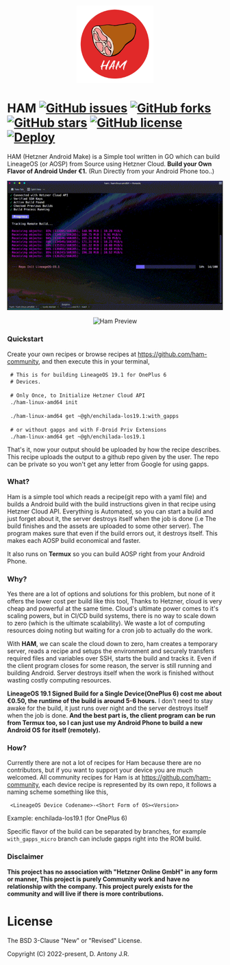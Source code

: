 <p align="center">
  <img src="artwork/logov1-export.png" height="180px" width=auto alt="HAM Logo">  <br>
</p>

# HAM [![GitHub issues](https://img.shields.io/github/issues/antony-jr/ham.svg?style=flat-square)](https://github.com/antony-jr/ham/issues) [![GitHub forks](https://img.shields.io/github/forks/antony-jr/ham.svg?style=flat-square)](https://github.com/antony-jr/ham/network) [![GitHub stars](https://img.shields.io/github/stars/antony-jr/ham.svg?style=flat-square)](https://github.com/antony-jr/ham/stargazers) [![GitHub license](https://img.shields.io/github/license/antony-jr/ham.svg?style=flat-square)](https://github.com/antony-jr/ham/blob/master/LICENSE) [![Deploy](https://github.com/antony-jr/ham/actions/workflows/deploy.yml/badge.svg)](https://github.com/antony-jr/ham/actions/workflows/deploy.yml)


HAM (Hetzner Android Make) is a Simple tool written in GO which can build LineageOS (or AOSP) from Source using Hetzner Cloud. 
**Build your Own Flavor of Android Under €1.** (Run Directly from your Android Phone too..)

<p align="center">
  <img src="artwork/pc-preview.gif" height=auto width=auto alt="Ham Preview PC">  <br>
</p>


<p align="center">
  <img src="artwork/preview.gif" height=auto width=auto alt="Ham Preview">  <br>
</p>

### Quickstart

Create your own recipes or browse recipes at https://github.com/ham-community, and then execute this in your terminal,

```
 # This is for building LineageOS 19.1 for OnePlus 6
 # Devices.

 # Only Once, to Initialize Hetzner Cloud API
 ./ham-linux-amd64 init

 ./ham-linux-amd64 get ~@gh/enchilada-los19.1:with_gapps

 # or without gapps and with F-Droid Priv Extensions
 ./ham-linux-amd64 get ~@gh/enchilada-los19.1
```

That's it, now your output should be uploaded by how the recipe describes. This recipe uploads the output to a github repo
given by the user. The repo can be private so you won't get any letter from Google for using gapps.

### What?

Ham is a simple tool which reads a recipe(git repo with a yaml file) and builds a Android build with the build instructions given in that 
recipe using Hetzner Cloud API. Everything is Automated, so you can start a build and just forget about it, the server destroys itself when
the job is done (i.e The build finishes and the assets are uploaded to some other server). The program makes sure that even if the build errors
out, it destroys itself. This makes each AOSP build economical and faster.

It also runs on **Termux** so you can build AOSP right from your Android Phone.

### Why?

Yes there are a lot of options and solutions for this problem, but none of it offers the lower cost per build like this tool, Thanks to Hetzner,
cloud is very cheap and powerful at the same time. Cloud's ultimate power comes to it's scaling powers, but in CI/CD build systems, there is no
way to scale down to zero (which is the ultimate scalability). We waste a lot of computing resources doing noting but waiting for a cron job to
actually do the work. 

With **HAM**, we can scale the cloud down to zero, ham creates a temporary server, reads a recipe and setups the environment and securely transfers
required files and variables over SSH, starts the build and tracks it. Even if the client program closes for some reason, the server is still running
and building Android. Server destroys itself when the work is finished without wasting costly computing resources.

**LineageOS 19.1 Signed Build for a Single Device(OnePlus 6) cost me about €0.50, the runtime of the build is around 5-6 hours.** I don't need to 
stay awake for the build, it just runs over night and the server destroys itself when the job is done. **And the best part is, the client program
can be run from Termux too, so I can just use my Android Phone to build a new Android OS for itself (remotely).**


### How?

Currently there are not a lot of recipes for Ham because there are no contributors, but if you want to support your device you are much welcomed.
All community recipes for Ham is at https://github.com/ham-community, each device recipe is represented by its own repo, it follows a naming scheme
something like this,

```
 <LineageOS Device Codename>-<Short Form of OS><Version>
```

Example: enchilada-los19.1 (for OnePlus 6)

Specific flavor of the build can be separated by branches, for example ```with_gapps_micro``` branch can include gapps right into the ROM build.


### Disclaimer

**This project has no association with "Hetzner Online GmbH" in any form or manner, This project is purely Community work
and have no relationship with the company. This project purely exists for the community and will live if there is more contributions.**


# License

The BSD 3-Clause "New" or "Revised" License.

Copyright (C) 2022-present, D. Antony J.R.


